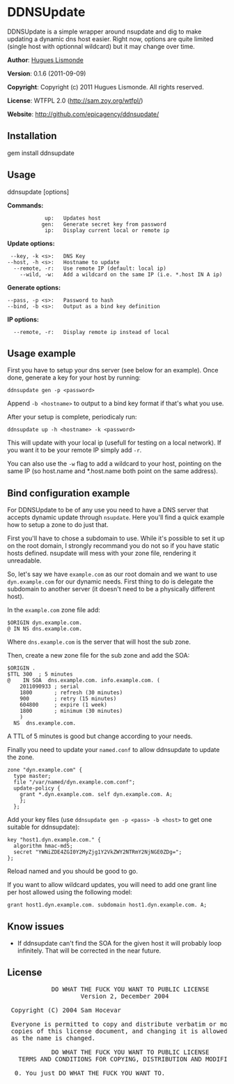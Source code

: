 DDNSUpdate
==========

DDNSUpdate is a simple wrapper around nsupdate and dig to make updating
a dynamic dns host easier. Right now, options are quite limited (single
host with optionnal wildcard) but it may change over time.

**Author**:    [Hugues Lismonde](mailto:ryan@wonko.com)

**Version**:   0.1.6 (2011-09-09)

**Copyright**: Copyright (c) 2011 Hugues Lismonde. All rights reserved.

**License**:   WTFPL 2.0 (http://sam.zoy.org/wtfpl/)

**Website**:   http://github.com/epicagency/ddnsupdate/


Installation
------------

  gem install ddnsupdate

Usage
-----

ddnsupdate <command> [options]

**Commands:**

                up:   Updates host
               gen:   Generate secret key from password
                ip:   Display current local or remote ip

**Update options:**

     --key, -k <s>:   DNS Key
    --host, -h <s>:   Hostname to update
      --remote, -r:   Use remote IP (default: local ip)
        --wild, -w:   Add a wildcard on the same IP (i.e. *.host IN A ip)

**Generate options:**

    --pass, -p <s>:   Password to hash
    --bind, -b <s>:   Output as a bind key definition

**IP options:**

      --remote, -r:   Display remote ip instead of local

Usage example
-------------

First you have to setup your dns server (see below for an example). Once
done, generate a key for your host by running:

    ddnsupdate gen -p <password>

Append `-b <hostname>` to output to a bind key format if that's what you
use.

After your setup is complete, periodicaly run:

    ddnsupdate up -h <hostname> -k <password>

This will update <hostname> with your local ip (usefull for testing on a
local network). If you want it to be your remote IP simply add `-r`.

You can also use the `-w` flag to add a wildcard to your host, pointing
on the same IP (so host.name and \*.host.name both point on the same
address).

Bind configuration example
--------------------------

For DDNSUpdate to be of any use you need to have a DNS server that
accepts dynamic update through `nsupdate`. Here you'll find a quick
example how to setup a zone to do just that.

First you'll have to chose a subdomain to use. While it's possible to
set it up on the root domain, I strongly recommand you do not so if you
have static hosts defined. nsupdate will mess with your zone file,
rendering it unreadable.

So, let's say we have `example.com` as our root domain and we want to
use `dyn.example.com` for our dynamic needs. First thing to do is
delegate the subdomain to another server (it doesn't need to be a
physically different host).

In the `example.com` zone file add:

    $ORIGIN dyn.example.com.
    @ IN NS dns.example.com.

Where `dns.example.com` is the server that will host the sub zone.

Then, create a new zone file for the sub zone and add the SOA:

    $ORIGIN .
    $TTL 300  ; 5 minutes
    @    IN SOA  dns.example.com. info.example.com. (
        2011090933 ; serial
        1800       ; refresh (30 minutes)
        900        ; retry (15 minutes)
        604800     ; expire (1 week)
        1800       ; minimum (30 minutes)
        )
      NS  dns.example.com.

A TTL of 5 minutes is good but change according to your needs.

Finally you need to update your `named.conf` to allow ddnsupdate to
update the zone.

    zone "dyn.example.com" {
      type master;
      file "/var/named/dyn.example.com.conf";
      update-policy {
        grant *.dyn.example.com. self dyn.example.com. A;
        };
      };

Add your key files (use `ddnsupdate gen -p <pass> -b <host>` to get one
suitable for ddnsupdate):

    key "host1.dyn.example.com." {
      algorithm hmac-md5;
      secret "YWNiZDE4ZGI0Y2MyZjg1Y2VkZWY2NTRmY2NjNGE0ZDg=";
    };

Reload named and you should be good to go.

If you want to allow wildcard updates, you will need to add one grant
line per host allowed using the following model:

    grant host1.dyn.example.com. subdomain host1.dyn.example.com. A;

Know issues
-----------

* If ddnsupdate can't find the SOA for the given host it will probably
loop infinitely. That will be corrected in the near future.

License
-------
<pre>
            DO WHAT THE FUCK YOU WANT TO PUBLIC LICENSE 
                    Version 2, December 2004 

 Copyright (C) 2004 Sam Hocevar <sam@hocevar.net> 

 Everyone is permitted to copy and distribute verbatim or modified 
 copies of this license document, and changing it is allowed as long 
 as the name is changed. 

            DO WHAT THE FUCK YOU WANT TO PUBLIC LICENSE 
   TERMS AND CONDITIONS FOR COPYING, DISTRIBUTION AND MODIFICATION 

  0. You just DO WHAT THE FUCK YOU WANT TO.
</pre>
